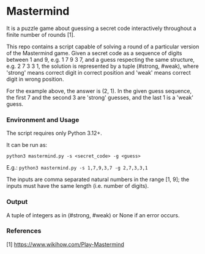 # Mastermind

It is a puzzle game about guessing a secret code interactively throughout a finite number of rounds [1].

This repo contains a script capable of solving a round of a particular version of the Mastermind game. Given a secret code as a sequence of digits between 1 and 9, e.g. 1 7 9 3 7, and a guess respecting the same structure, e.g. 2 7 3 3 1, the solution is represented by a tuple (#strong, #weak), where 'strong' means correct digit in correct position and 'weak' means correct digit in wrong position. 

For the example above, the answer is (2, 1). In the given guess sequence, the first 7 and the second 3 are 'strong' guesses, and the last 1 is a 'weak' guess.

### Environment and Usage

The script requires only Python 3.12+.

It can be run as:

`python3 mastermind.py -s <secret_code> -g <guess>`

E.g.: `python3 mastermind.py -s 1,7,9,3,7 -g 2,7,3,3,1`

The inputs are comma separated natural numbers in the range [1, 9]; the inputs must have the same length (i.e. number of digits).

### Output

A tuple of integers as in (#strong, #weak) or None if an error occurs.

### References
[1] https://www.wikihow.com/Play-Mastermind
